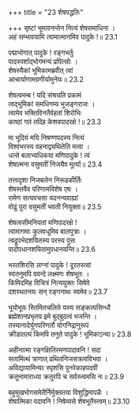 +++
title = "23 शेषपद्धतिः"

+++
सृष्टां भूमावनन्तेन नित्यं शेषसमाधिना ।  
अहं सम्भावयामि त्वामात्मानमिव पादुके !॥ 23.1

पद्माभोगात् पादुके ! रङ्गभर्तुः  
पादस्पर्शाद्भोगमन्यं प्रपित्सोः ।  
शेषस्यैकां भूमिकामब्रवीत् त्वां  
आचार्याणामग्रणीर्यामुनेयः॥ 23.2

शेषत्वमम्ब ! यदि संश्रयति प्रकामं  
त्वद्भूमिकां समधिगम्य भुजङ्गराजः ।  
त्वामेव भक्तिविनतैर्वहतां शिरोभिः  
काष्ठां गतं तदिह केशवपादरक्षे !॥ 23.3

मा भूदियं मयि निषण्णपदस्य नित्यं  
विश्वंभरस्य वहनाद्व्यथितेति मत्वा ।  
धत्से बलाभ्यधिकया मणिपादुके ! त्वं  
शेषात्मना वसुमतीं निजयैव मूर्त्या॥ 23.4

तत्तादृशा निजबलेन निरूढकीर्तिः  
शेषस्तवैव परिणामविशेष एषः ।  
रामेण सत्यवचसा यदनन्यवाह्यां  
वोढुं पुरा वसुमतीं भवती नियुक्ता॥ 23.5

शेषत्वसीमनियतां मणिपादरक्षे !  
त्वामागमाः कुलवधूमिव बालपुत्राः ।  
त्वद्रूपभेदशयितस्य परस्य पुंसः  
पादोपधानशयितामुपधानयन्ति॥ 23.6

भरतशिरसि लग्नां पादुके ! दूरतस्त्वां  
स्वतनुमपि ववन्दे लक्ष्मणः शेषभूतः ।  
किमिदमिह विचित्रं नित्ययुक्तः सिषेवे  
दशरथतनयः सन् रङ्गनाथः स्वमेव॥ 23.7

भूयोभूयः स्तिमितचलिते यस्य सङ्कल्पसिन्धौ  
ब्रह्मेशानप्रभृतय इमे बुद्बुदत्वं भजन्ति ।  
तस्यानादेर्युगपरिणतौ योगनिद्रानुरूपं  
क्रीडातल्पं किमपि तनुते पादुके ! भूमिकाऽन्या॥ 23.8

अहीनात्मा रङ्गक्षितिरमणपादावनि ! सदा  
सतामित्थं त्राणात् प्रथितनिजसत्रत्वविभवा ।  
अविद्यायामिन्याः स्पृशसि पुनरेकाहपदवीं  
क्रतूनामाराध्या क्रतुरपि च सर्वस्त्वमसि नः॥ 23.9

बहुमुखभोगसमेतैर्निर्मुक्ततया विशुद्धिमापन्नैः ।  
शेषात्मिका पदावनि ! निषेव्यसे शेषभूतैस्त्वम्॥ 23.10

